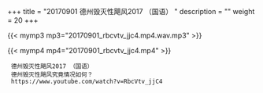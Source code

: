 +++
title = "20170901  德州毁灭性飓风2017 （国语） "
description = ""
weight = 20
+++

{{< mymp3 mp3="20170901_rbcvtv_jjc4.mp4.wav.mp3" >}}

{{< mymp4 mp4="20170901_rbcvtv_jjc4.mp4" >}}

     德州毁灭性飓风2017 （国语） 
     德州毁灭性飓风究竟情况如何？ 
     https://www.youtube.com/watch?v=RbcVtv_jjC4 
